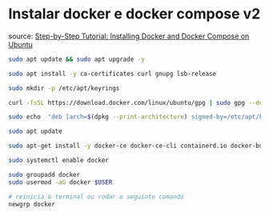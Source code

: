 # Instalar docker e docker compose v2

source: [Step-by-Step Tutorial: Installing Docker and Docker Compose on Ubuntu](https://medium.com/@tomer.klein/step-by-step-tutorial-installing-docker-and-docker-compose-on-ubuntu-a98a1b7aaed0)

```sh
sudo apt update && sudo apt upgrade -y
```

```sh
sudo apt install -y ca-certificates curl gnupg lsb-release
```

```sh
sudo mkdir -p /etc/apt/keyrings

curl -fsSL https://download.docker.com/linux/ubuntu/gpg | sudo gpg --dearmor -o /etc/apt/keyrings/docker.gpg
```

```sh
sudo echo  "deb [arch=$(dpkg --print-architecture) signed-by=/etc/apt/keyrings/docker.gpg] https://download.docker.com/linux/ubuntu  $(lsb_release -cs) stable" | sudo tee /etc/apt/sources.list.d/docker.list > /dev/null

sudo apt update
```

```sh
sudo apt-get install -y docker-ce docker-ce-cli containerd.io docker-buildx-plugin docker-compose-plugin
```

```sh
sudo systemctl enable docker
```

```sh
sudo groupadd docker
sudo usermod -aG docker $USER

# reinicia o terminal ou rodar o seguinte comando
newgrp docker
```
